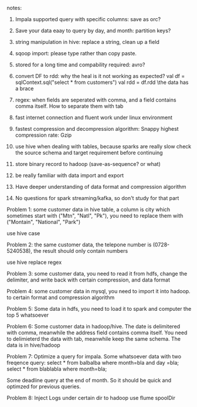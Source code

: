 notes:

1. Impala supported query with specific columns: save as orc?

2. Save your data eaay to query by day, and month: partition keys?

3. string manipulation in hive: replace a string, clean up a field

4. sqoop import: please type rather than copy paste.

5. stored for a long time and compability required: avro?

6. convert DF to rdd: why the heal is it not working as expected?
val df = sqlContext.sql("select * from customers")
val rdd = df.rdd \\the data has a brace

7. regex: when fields are seperated with comma, and a field contains comma itself. How to separate them with tab

8. fast internet connection and fluent work under linux environment

9. fastest compression and decompression algorithm: Snappy
highest compression rate: Gzip

10. use hive when dealing with tables, because sparks are really slow
check the source schema and target requirement before continuing

11. store binary record to hadoop (save-as-sequence? or what)

12. be really familiar with data import and export

13. Have deeper understanding of data format and compression algorithm

14. No questions for spark streaming/kafka, so don't study for that part


Problem 1:
some customer data in hive table, a column is city which sometimes start with ("Mtn", "Natl", "Pk"), you need to replace them with ("Montain", "National", "Park")

use hive case

Problem 2:
the same customer data, the telepone number is (0728-5240538), the result should only contain numbers

use hive replace regex

Problem 3:
some customer data, you need to read it from hdfs, change the delimiter, and write back with certain compression, and data format

Problem 4:
some customer data in mysql, you need to import it into hadoop. to certain format and compression algorithm

Problem 5:
Some data in hdfs, you need to load it to spark and computer the top 5 whatsoever

Problem 6:
Some customer data in hadoop/hive. The date is delimitered with comma, meanwhile the address field contains comma itself. You need to delimieterd the data with tab, meanwhile keep the same schema. The data is in hive/hadoop

Problem 7:
Optimize a query for impala. Some whatsoever data with two freqence query:
select * from balbalba where month=bla and day =bla;
select * from blablabla where month=bla;

Some deadline query at the end of month. So it should be quick and optimzed for previous queries.

Problem 8:
Inject Logs under certain dir to hadoop
use flume spoolDir

